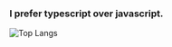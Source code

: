 ### I prefer typescript over javascript.

![Top Langs](https://github-readme-stats.vercel.app/api/top-langs/?username=hindong&layout=Demo&theme=cobalt)
